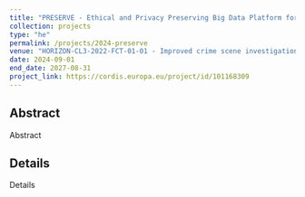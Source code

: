 ```yaml
---
title: "PRESERVE - Ethical and Privacy Preserving Big Data Platform for Supporting Criminal Investigations"
collection: projects
type: "he"
permalink: /projects/2024-preserve
venue: "HORIZON-CL3-2022-FCT-01-01 - Improved crime scene investigations related to transfer, persistence and background abundance"
date: 2024-09-01
end_date: 2027-08-31
project_link: https://cordis.europa.eu/project/id/101168309
---
```

## Abstract
Abstract

## Details
Details